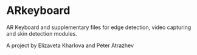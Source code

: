 # ARkeyboard
AR Keyboard and supplementary files for edge detection, video capturing and skin detection modules. 

A project by Elizaveta Kharlova and Peter Atrazhev
